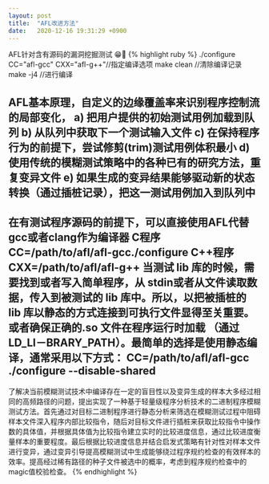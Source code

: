```yaml
---
layout: post
title:  "AFL改进方法"
date:   2020-12-16 19:31:29 +0900
---
```

AFL针对含有源码的漏洞挖掘测试
😁🤣
{% highlight ruby %}
./configure CC="afl-gcc" CXX="afl-g++"//指定编译选项
make clean //清除编译记录
make -j4 //进行编译


AFL基本原理，自定义的边缘覆盖率来识别程序控制流的局部变化，
a)	把用户提供的初始测试用例加载到队列
b)	从队列中获取下一个测试输入文件
c)	在保持程序行为的前提下，尝试修剪(trim)测试用例体积最小
d)	使用传统的模糊测试策略中的各种已有的研究方法，重复变异文件
e)	如果生成的变异结果能够驱动新的状态转换（通过插桩记录），把这一测试用例加入到队列中
------------------------------------------------------------------------------------------------------------
在有测试程序源码的前提下，可以直接使用AFL代替gcc或者clang作为编译器
C程序CC=/path/to/afl/afl-gcc./configure
C++程序CXX=/path/to/afl/afl-g++
当测试 lib 库的时候，需要找到或者写入简单程序，从 stdin或者从文件读取数据，传入到被测试的 lib 库中。所以，以把被插桩的 lib 库以静态的方式连接到可执行文件显得至关重要。或者确保正确的.so 文件在程序运行时加载 （通过 LD_LI－BRARY_PATH）。最简单的选择是使用静态编译，通常采用以下方式：
CC=/path/to/afl/afl-gcc ./configure --disable-shared
------------------------------------------------------------------------------------------------------------
了解决当前模糊测试技术中编译存在一定的盲目性以及变异生成的样本大多经过相同的高频路径的问题，提出实现了一种基于轻量级程序分析技术的二进制程序模糊测试方法。首先通过对目标二进制程序进行静态分析来筛选在模糊测试过程中阻碍样本文件深入程序内部比较指令，随后对目标文件进行插桩来获取比较指令中操作数的具体值，并根据具体值为比较指令建立实时的比较进度信息，通过比较进度衡量样本的重要程度。最后根据比较进度信息并结合启发式策略有针对性对样本文件进行变异，通过变异引导提高模糊测试中生成能够绕过程序规约检查的有效样本的效率。提高经过稀有路径的种子文件被选中的概率，考虑到程序规约检查中的magic值校验检查。
{% endhighlight %}
